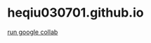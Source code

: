 # heqiu030701.github.io
[run google collab](https://raw.githubusercontent.com/heqiu0307/heqiu030701.github.io/master/projectfish.ipynb)
